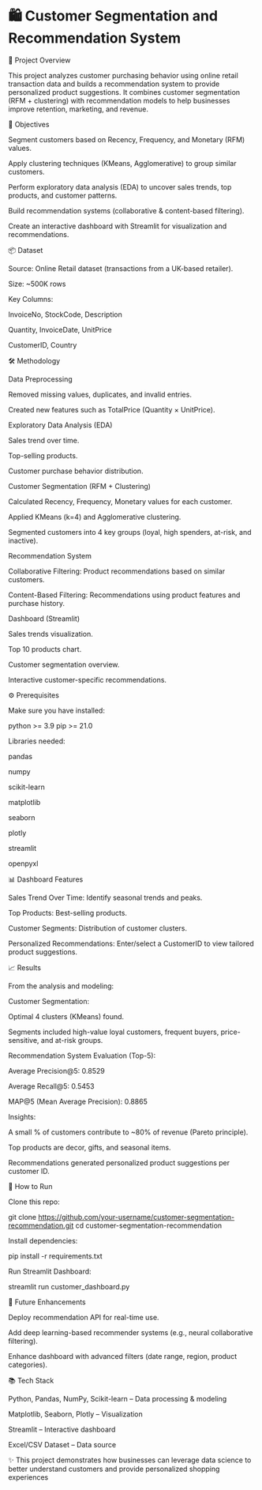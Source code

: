 # 🛍️ Customer Segmentation and Recommendation System

📌 Project Overview

This project analyzes customer purchasing behavior using online retail transaction data and builds a recommendation system to provide personalized product suggestions. It combines customer segmentation (RFM + clustering) with recommendation models to help businesses improve retention, marketing, and revenue.

🎯 Objectives

Segment customers based on Recency, Frequency, and Monetary (RFM) values.

Apply clustering techniques (KMeans, Agglomerative) to group similar customers.

Perform exploratory data analysis (EDA) to uncover sales trends, top products, and customer patterns.

Build recommendation systems (collaborative & content-based filtering).

Create an interactive dashboard with Streamlit for visualization and recommendations.

📦 Dataset

Source: Online Retail dataset (transactions from a UK-based retailer).

Size: ~500K rows

Key Columns:

InvoiceNo, StockCode, Description

Quantity, InvoiceDate, UnitPrice

CustomerID, Country

🛠️ Methodology

Data Preprocessing

Removed missing values, duplicates, and invalid entries.

Created new features such as TotalPrice (Quantity × UnitPrice).

Exploratory Data Analysis (EDA)

Sales trend over time.

Top-selling products.

Customer purchase behavior distribution.

Customer Segmentation (RFM + Clustering)

Calculated Recency, Frequency, Monetary values for each customer.

Applied KMeans (k=4) and Agglomerative clustering.

Segmented customers into 4 key groups (loyal, high spenders, at-risk, and inactive).

Recommendation System

Collaborative Filtering: Product recommendations based on similar customers.

Content-Based Filtering: Recommendations using product features and purchase history.

Dashboard (Streamlit)

Sales trends visualization.

Top 10 products chart.

Customer segmentation overview.

Interactive customer-specific recommendations.

⚙️ Prerequisites

Make sure you have installed:

python >= 3.9
pip >= 21.0


Libraries needed:

pandas

numpy

scikit-learn

matplotlib

seaborn

plotly

streamlit

openpyxl

📊 Dashboard Features

Sales Trend Over Time: Identify seasonal trends and peaks.

Top Products: Best-selling products.

Customer Segments: Distribution of customer clusters.

Personalized Recommendations: Enter/select a CustomerID to view tailored product suggestions.

📈 Results

From the analysis and modeling:

Customer Segmentation:

Optimal 4 clusters (KMeans) found.

Segments included high-value loyal customers, frequent buyers, price-sensitive, and at-risk groups.

Recommendation System Evaluation (Top-5):

Average Precision@5: 0.8529

Average Recall@5: 0.5453

MAP@5 (Mean Average Precision): 0.8865

Insights:

A small % of customers contribute to ~80% of revenue (Pareto principle).

Top products are decor, gifts, and seasonal items.

Recommendations generated personalized product suggestions per customer ID.

🚀 How to Run

Clone this repo:

git clone https://github.com/your-username/customer-segmentation-recommendation.git
cd customer-segmentation-recommendation


Install dependencies:

pip install -r requirements.txt


Run Streamlit Dashboard:

streamlit run customer_dashboard.py

🔮 Future Enhancements

Deploy recommendation API for real-time use.

Add deep learning-based recommender systems (e.g., neural collaborative filtering).

Enhance dashboard with advanced filters (date range, region, product categories).

📚 Tech Stack

Python, Pandas, NumPy, Scikit-learn – Data processing & modeling

Matplotlib, Seaborn, Plotly – Visualization

Streamlit – Interactive dashboard

Excel/CSV Dataset – Data source

✨ This project demonstrates how businesses can leverage data science to better understand customers and provide personalized shopping experiences
